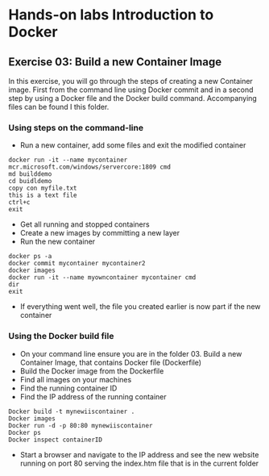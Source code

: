 # Hands-on labs Introduction to Docker

## Exercise 03: Build a new Container Image
In this exercise, you will go through the steps of creating a new Container image. First from the command line using Docker commit and in a second step by using a Docker file and the Docker build command. Accompanying files can be found I this folder. 

### Using steps on the command-line

- Run a new container, add some files and exit the modified container
```
docker run -it --name mycontainer mcr.microsoft.com/windows/servercore:1809 cmd
md builddemo
cd buidldemo
copy con myfile.txt
this is a text file
ctrl+c
exit
```

- Get all running and stopped containers
- Create a new images by committing a new layer 
- Run the new container

```
docker ps -a
docker commit mycontainer mycontainer2
docker images 
docker run -it --name myowncontainer mycontainer cmd
dir
exit
```

- If everything went well, the file you created earlier is now part if the new container

### Using the Docker build file
- On your command line ensure you are in the folder 03. Build a new Container Image,  that contains Docker file (Dockerfile)
- Build the Docker image from the Dockerfile
- Find all images on your machines
- Find the running container ID
- Find the IP address of the running container

```
Docker build -t mynewiiscontainer .
Docker images
Docker run -d -p 80:80 mynewiiscontainer 
Docker ps 
Docker inspect containerID
```

- Start a browser and navigate to the IP address and see the new website running on port 80 serving the index.htm file that is in the current folder
